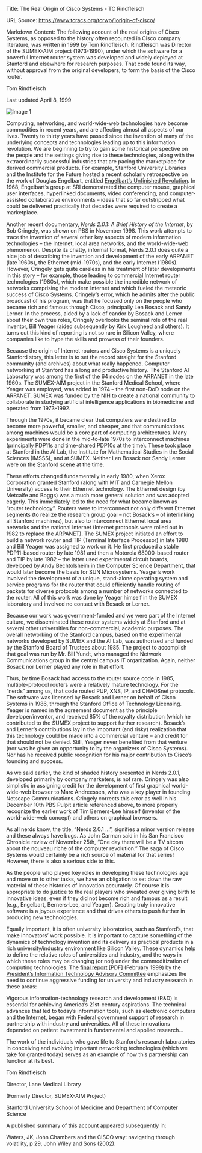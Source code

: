 Title: The Real Origin of Cisco Systems - TC Rindfleisch

URL Source: https://www.tcracs.org/tcrwp/1origin-of-cisco/

Markdown Content:
The following account of the real origins of Cisco Systems, as opposed to the history often recounted in Cisco company literature, was written in 1999 by Tom Rindfleisch. Rindfleisch was Director of the SUMEX-AIM project (1973-1990), under which the software for a powerful Internet router system was developed and widely deployed at Stanford and elsewhere for research purposes. That code found its way, without approval from the original developers, to form the basis of the Cisco router.

Tom Rindfleisch

Last updated April 8, 1999

![Image 1](https://www.tcracs.org/tcrwp/wp-content/uploads/Cisco-logo.big_-300x162.jpg)

Computing, networking, and world-wide-web technologies have become commodities in recent years, and are affecting almost all aspects of our lives. Twenty to thirty years have passed since the invention of many of the underlying concepts and technologies leading up to this information revolution. We are beginning to try to gain some historical perspective on the people and the settings giving rise to these technologies, along with the extraordinarily successful industries that are pacing the marketplace for derived commercial products. For example, Stanford University Libraries and the Institute for the Future hosted a recent scholarly retrospective on the work of Douglas Engelbart, entitled [Engelbart’s Unfinished Revolution](http://unrev.stanford.edu/). In 1968, Engelbart’s group at SRI demonstrated the computer mouse, graphical user interfaces, hyperlinked documents, video conferencing, and computer-assisted collaborative environments – ideas that so far outstripped what could be delivered practically that decades were required to create a marketplace.

Another recent documentary, _Nerds 2.0.1: A Brief History of the Internet_, by Bob Cringely, was shown on PBS in November 1998. This work attempts to trace the invention of several other key aspects of modern information technologies – the Internet, local area networks, and the world-wide-web phenomenon. Despite its chatty, informal format, Nerds 2.0.1 does quite a nice job of describing the invention and development of the early ARPANET (late 1960s), the Ethernet (mid-1970s), and the early Internet (1980s). However, Cringely gets quite careless in his treatment of later developments in this story – for example, those leading to commercial Internet router technologies (1980s), which make possible the incredible network of networks comprising the modern Internet and which fueled the meteoric success of Cisco Systems. Cringely’s error, which he admits after the public broadcast of his program, was that he focused only on the people who became rich and famous through Cisco, principally Len Bosack and Sandy Lerner. In the process, aided by a lack of candor by Bosack and Lerner about their own true roles, Cringely overlooks the seminal role of the real inventor, Bill Yeager (aided subsequently by Kirk Lougheed and others). It turns out this kind of reporting is not so rare in Silicon Valley, where companies like to hype the skills and prowess of their founders.

Because the origin of Internet routers and Cisco Systems is a uniquely Stanford story, this letter is to set the record straight for the Stanford community (and archives) about what really happened. Computer networking at Stanford has a long and productive history. The Stanford AI Laboratory was among the first of the 64 nodes on the ARPANET in the late 1960s. The SUMEX-AIM project in the Stanford Medical School, where Yeager was employed, was added in 1974 – the first non-DoD node on the ARPANET. SUMEX was funded by the NIH to create a national community to collaborate in studying artificial intelligence applications in biomedicine and operated from 1973-1992.

Through the 1970s, it became clear that computers were destined to become more powerful, smaller, and cheaper, and that communications among machines would be a core part of computing architectures. Many experiments were done in the mid-to-late 1970s to interconnect machines (principally PDP11s and time-shared PDP10s at the time). These took place at Stanford in the AI Lab, the Institute for Mathematical Studies in the Social Sciences (IMSSS), and at SUMEX. Neither Len Bosack nor Sandy Lerner were on the Stanford scene at the time.

These efforts changed fundamentally in early 1980, when Xerox Corporation granted Stanford (along with MIT and Carnegie Mellon University) access to their Ethernet technology. The Ethernet design (by Metcalfe and Boggs) was a much more general solution and was adopted eagerly. This immediately led to the need for what became known as “router technology”. Routers were to interconnect not only different Ethernet segments (to realize the research group goal – not Bosack’s – of interlinking all Stanford machines), but also to interconnect Ethernet local area networks and the national Internet (Internet protocols were rolled out in 1982 to replace the ARPANET). The SUMEX project initiated an effort to build a network router and TIP (Terminal Interface Processor) in late 1980 and Bill Yeager was assigned to work on it. He first produced a stable PDP11-based router by late 1981 and then a Motorola 68000-based router and TIP by late 1982 – the latter used experimental circuit boards, developed by Andy Bechtolsheim in the Computer Science Department, that would later become the basis for SUN Microsystems. Yeager’s work involved the development of a unique, stand-alone operating system and service programs for the router that could efficiently handle routing of packets for diverse protocols among a number of networks connected to the router. All of this work was done by Yeager himself in the SUMEX laboratory and involved no contact with Bosack or Lerner.

Because our work was government-funded and we were part of the Internet culture, we disseminated these router systems widely at Stanford and at several other universities for non-commercial, academic purposes. The overall networking of the Stanford campus, based on the experimental networks developed by SUMEX and the AI Lab, was authorized and funded by the Stanford Board of Trustees about 1985. The project to accomplish that goal was run by Mr. Bill Yundt, who managed the Network Communications group in the central campus IT organization. Again, neither Bosack nor Lerner played any role in that effort.

Thus, by time Bosack had access to the router source code in 1985, multiple-protocol routers were a relatively mature technology. For the “nerds” among us, that code routed PUP, XNS, IP, and CHAOSnet protocols. The software was licensed by Bosack and Lerner on behalf of Cisco Systems in 1986, through the Stanford Office of Technology Licensing. Yeager is named in the agreement document as the principle developer/inventor, and received 85% of the royalty distribution (which he contributed to the SUMEX project to support further research). Bosack’s and Lerner’s contributions lay in the important (and risky) realization that this technology could be made into a commercial venture – and credit for that should not be denied. Still, Yeager never benefited from that venture (nor was he given an opportunity to by the organizers of Cisco Systems). Nor has he received public recognition for his major contribution to Cisco’s founding and success.

As we said earlier, the kind of shaded history presented in Nerds 2.0.1, developed primarily by company marketers, is not rare. Cringely was also simplistic in assigning credit for the development of first graphical world-wide-web browser to Marc Andreessen, who was a key player in founding Netscape Communications. Cringely corrects this error as well in his December 10th PBS Pulpit article referenced above, to more properly recognize the earlier work of Tim Berners-Lee himself (inventor of the world-wide-web concept) and others on graphical browsers.

As all nerds know, the title, “Nerds 2.0.1 …”, signifies a minor version release and these always have bugs. As John Carman said in his San Francisco Chronicle review of November 25th, “One day there will be a TV sitcom about the nouveau riche of the computer revolution.” The saga of Cisco Systems would certainly be a rich source of material for that series! However, there is also a serious side to this.

As the people who played key roles in developing these technologies age and move on to other tasks, we have an obligation to set down the raw material of these histories of innovation accurately. Of course it is appropriate to do justice to the real players who sweated over giving birth to innovative ideas, even if they did not become rich and famous as a result (e.g., Engelbart, Berners-Lee, and Yeager). Creating truly innovative software is a joyous experience and that drives others to push further in producing new technologies.

Equally important, it is often university laboratories, such as Stanford’s, that make innovators’ work possible. It is important to capture something of the dynamics of technology invention and its delivery as practical products in a rich university/industry environment like Silicon Valley. These dynamics help to define the relative roles of universities and industry, and the ways in which these roles may be changing (or not) under the commoditization of computing technologies. The [final report](https://www.nitrd.gov/pitac/report/pitac_report.pdf) [PDF] (February 1999) by the [President’s Information Technology Advisory Committee](http://www.nitrd.gov/pitac/) emphasizes the need to continue aggressive funding for university and industry research in these areas:

Vigorous information-technology research and development (R&D) is essential for achieving America’s 21st-century aspirations. The technical advances that led to today’s information tools, such as electronic computers and the Internet, began with Federal government support of research in partnership with industry and universities. All of these innovations depended on patient investment in fundamental and applied research…

The work of the individuals who gave life to Stanford’s research laboratories in conceiving and evolving important networking technologies (which we take for granted today) serves as an example of how this partnership can function at its best.

Tom Rindfleisch

Director, Lane Medical Library

(Formerly Director, SUMEX-AIM Project)

Stanford University School of Medicine and Department of Computer Science

A published summary of this account appeared subsequently in:

Waters, JK, John Chambers and the CISCO way: navigating through volatility, p 29, John Wiley and Sons (2002).